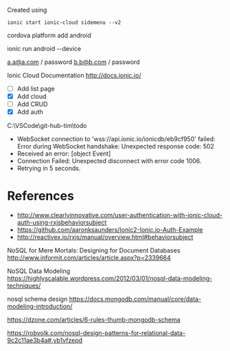 
Created using
```
ionic start ionic-cloud sidemenu --v2
```
cordova platform add android

ionic run android --device

a.a@a.com / password
b.b@b.com / password

Ionic Cloud Documentation
http://docs.ionic.io/

- [ ] Add list page
- [x] Add cloud
- [ ] Add CRUD
- [x] Add auth

C:\VSCode\git-hub-tim\todo

- WebSocket connection to 'wss://api.ionic.io/ionicdb/eb9cf950' failed: Error during WebSocket handshake: Unexpected response code: 502
- Received an error: [object Event]
- Connection Failed:  Unexpected disconnect with error code 1006.
- Retrying in 5 seconds.

# References
- http://www.clearlyinnovative.com/user-authentication-with-ionic-cloud-auth-using-rxjsbehaviorsubject
- https://github.com/aaronksaunders/Ionic2-Ionic.io-Auth-Example
- http://reactivex.io/rxjs/manual/overview.html#behaviorsubject

NoSQL for Mere Mortals: Designing for Document Databases
http://www.informit.com/articles/article.aspx?p=2339664

NoSQL Data Modeling
https://highlyscalable.wordpress.com/2012/03/01/nosql-data-modeling-techniques/

nosql schema design
https://docs.mongodb.com/manual/core/data-modeling-introduction/

https://dzone.com/articles/6-rules-thumb-mongodb-schema

https://robvolk.com/nosql-design-patterns-for-relational-data-9c2c11ae3b4a#.yb1vfzepd
